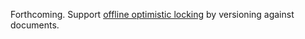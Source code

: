 <!--Title:Versioned Documents-->
<!--Url:versioning-->

Forthcoming. Support [offline optimistic locking](https://github.com/JasperFx/Marten/issues/35) by versioning against documents.
